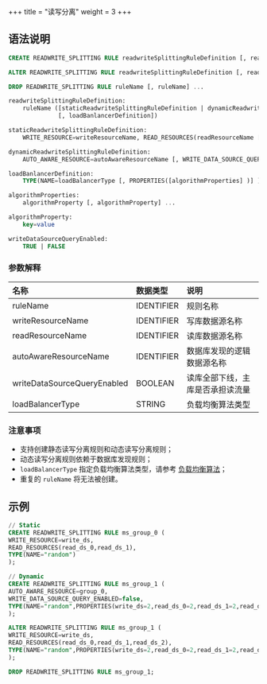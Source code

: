 +++
title = "读写分离"
weight = 3
+++

## 语法说明

```sql
CREATE READWRITE_SPLITTING RULE readwriteSplittingRuleDefinition [, readwriteSplittingRuleDefinition] ...

ALTER READWRITE_SPLITTING RULE readwriteSplittingRuleDefinition [, readwriteSplittingRuleDefinition] ...

DROP READWRITE_SPLITTING RULE ruleName [, ruleName] ...

readwriteSplittingRuleDefinition:
    ruleName ([staticReadwriteSplittingRuleDefinition | dynamicReadwriteSplittingRuleDefinition] 
              [, loadBanlancerDefinition])

staticReadwriteSplittingRuleDefinition:
    WRITE_RESOURCE=writeResourceName, READ_RESOURCES(readResourceName [, readResourceName] ... )

dynamicReadwriteSplittingRuleDefinition:
    AUTO_AWARE_RESOURCE=autoAwareResourceName [, WRITE_DATA_SOURCE_QUERY_ENABLED=writeDataSourceQueryEnabled]

loadBanlancerDefinition:
    TYPE(NAME=loadBalancerType [, PROPERTIES([algorithmProperties] )] )

algorithmProperties:
    algorithmProperty [, algorithmProperty] ...

algorithmProperty:
    key=value

writeDataSourceQueryEnabled:
    TRUE | FALSE
```

### 参数解释
| 名称                          | 数据类型       | 说明               |
|:----------------------------|:-----------|:-----------------|
| ruleName                    | IDENTIFIER | 规则名称             |
| writeResourceName           | IDENTIFIER | 写库数据源名称          |
| readResourceName            | IDENTIFIER | 读库数据源名称          |
| autoAwareResourceName       | IDENTIFIER | 数据库发现的逻辑数据源名称    |
| writeDataSourceQueryEnabled | BOOLEAN    | 读库全部下线，主库是否承担读流量 |
| loadBalancerType            | STRING     | 负载均衡算法类型         |

### 注意事项

- 支持创建静态读写分离规则和动态读写分离规则；
- 动态读写分离规则依赖于数据库发现规则；
- `loadBalancerType` 指定负载均衡算法类型，请参考 [负载均衡算法](/cn/user-manual/common-config/builtin-algorithm/load-balance/)；
- 重复的 `ruleName` 将无法被创建。

## 示例

```sql
// Static
CREATE READWRITE_SPLITTING RULE ms_group_0 (
WRITE_RESOURCE=write_ds,
READ_RESOURCES(read_ds_0,read_ds_1),
TYPE(NAME="random")
);

// Dynamic
CREATE READWRITE_SPLITTING RULE ms_group_1 (
AUTO_AWARE_RESOURCE=group_0,
WRITE_DATA_SOURCE_QUERY_ENABLED=false,
TYPE(NAME="random",PROPERTIES(write_ds=2,read_ds_0=2,read_ds_1=2,read_ds_2=1))
);

ALTER READWRITE_SPLITTING RULE ms_group_1 (
WRITE_RESOURCE=write_ds,
READ_RESOURCES(read_ds_0,read_ds_1,read_ds_2),
TYPE(NAME="random",PROPERTIES(write_ds=2,read_ds_0=2,read_ds_1=2,read_ds_2=1))
);

DROP READWRITE_SPLITTING RULE ms_group_1;
```
